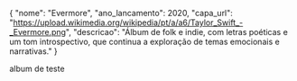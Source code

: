 

{
    "nome": "Evermore",
    "ano_lancamento": 2020,
    "capa_url": "https://upload.wikimedia.org/wikipedia/pt/a/a6/Taylor_Swift_-_Evermore.png",
    "descricao": "Álbum de folk e indie, com letras poéticas e um tom introspectivo, que continua a exploração de temas emocionais e narrativas."
}

album de teste
